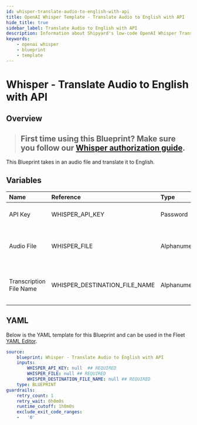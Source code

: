 ```yaml
---
id: whisper-translate-audio-to-english-with-api
title: OpenAI Whisper Template - Translate Audio to English with API
hide_title: true
sidebar_label: Translate Audio to English with API
description: Information about Shipyard's low-code OpenAI Whisper Translate Audio to English with API blueprint. This Blueprint takes in an audio file and translate it to English. 
keywords:
    - openai whisper
    - blueprint
    - template
---
```


# Whisper - Translate Audio to English with API

## Overview
> ## **First time using this Blueprint? Make sure you follow our [Whisper authorization guide](https://www.shipyardapp.com/docs/blueprint-library/whisper/whisper-authorization/)**.

This Blueprint takes in an audio file and translate it to English.

## Variables

| Name | Reference | Type | Required | Default | Options | Description |
|:-----|:----------|:-----|:---------|:--------|:--------|:------------|
| API Key | WHISPER_API_KEY  | Password |:white_check_mark: | - | - | API Key from OpenAI |
| Audio File | WHISPER_FILE  | Alphanumeric |:white_check_mark: | - | - | The audio file that you would like to translate to English |
| Transcription File Name | WHISPER_DESTINATION_FILE_NAME  | Alphanumeric |:white_check_mark: | - | - | The name of the text file where the transcription will go |


## YAML
Below is the YAML template for this Blueprint and can be used in the Fleet [YAML Editor](../../reference/fleets/yaml-editor.md).
```yaml
source:
    blueprint: Whisper - Translate Audio to English with API
    inputs:
        WHISPER_API_KEY: null  ## REQUIRED
        WHISPER_FILE: null ## REQUIRED
        WHISPER_DESTINATION_FILE_NAME: null ## REQUIRED
    type: BLUEPRINT
guardrails:
    retry_count: 1
    retry_wait: 0h0m0s
    runtime_cutoff: 1h0m0s
    exclude_exit_code_ranges:
    -   '0'

```
